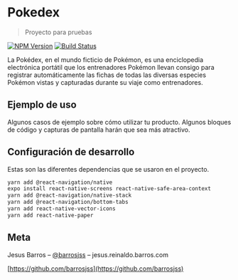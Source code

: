 # Pokedex
> Proyecto para pruebas

[![NPM Version][npm-image]][npm-url]
[![Build Status][travis-image]][travis-url]

La Pokédex, en el mundo ficticio de Pokémon, es una enciclopedia electrónica portátil que los entrenadores Pokémon llevan consigo para registrar automáticamente las fichas de todas las diversas especies Pokémon vistas y capturadas durante su viaje como entrenadores.

## Ejemplo de uso

Algunos casos de ejemplo sobre cómo utilizar tu producto. Algunos bloques de código y capturas de pantalla harán que sea más atractivo.

## Configuración de desarrollo

Estas son las diferentes dependencias que se usaron en el proyecto.

```sh
yarn add @react-navigation/native
expo install react-native-screens react-native-safe-area-context
yarn add @react-navigation/native-stack
yarn add @react-navigation/bottom-tabs
yarn add react-native-vector-icons
yarn add react-native-paper
```

## Meta

Jesus Barros – [@barrosjss](https://www.instagram.com/barrosjss/) – jesus.reinaldo.barros.com

[https://github.com/barrosjss](https://github.com/barrosjss)

[npm-image]: https://img.shields.io/npm/v/datadog-metrics.svg?style=flat-square
[npm-url]: https://npmjs.org/package/datadog-metrics
[npm-downloads]: https://img.shields.io/npm/dm/datadog-metrics.svg?style=flat-square
[travis-image]: https://img.shields.io/travis/dbader/node-datadog-metrics/master.svg?style=flat-square
[travis-url]: https://travis-ci.org/dbader/node-datadog-metrics
